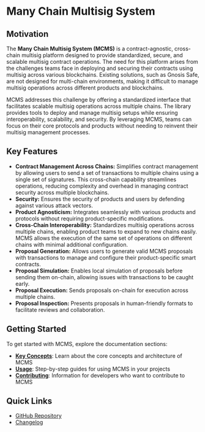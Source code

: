 # Many Chain Multisig System

## Motivation

The **Many Chain Multisig System (MCMS)** is a contract-agnostic, cross-chain multisig platform designed to provide standardized, secure, and scalable multisig contract operations. The need for this platform arises from the challenges teams face in deploying and securing their contracts using multisig across various blockchains. Existing solutions, such as Gnosis Safe, are not designed for multi-chain environments, making it difficult to manage multisig operations across different products and blockchains.

MCMS addresses this challenge by offering a standardized interface that facilitates scalable multisig operations across multiple chains. The library provides tools to deploy and manage multisig setups while ensuring interoperability, scalability, and security. By leveraging MCMS, teams can focus on their core protocols and products without needing to reinvent their multisig management processes.

## Key Features

- **Contract Management Across Chains:** Simplifies contract management by allowing users to send a set of transactions to multiple chains using a single set of signatures. This cross-chain capability streamlines operations, reducing complexity and overhead in managing contract security across multiple blockchains.
- **Security:** Ensures the security of products and users by defending against various attack vectors.
- **Product Agnosticism:** Integrates seamlessly with various products and protocols without requiring product-specific modifications.
- **Cross-Chain Interoperability:** Standardizes multisig operations across multiple chains, enabling product teams to expand to new chains easily. MCMS allows the execution of the same set of operations on different chains with minimal additional configuration.
- **Proposal Generation:** Allows users to generate valid MCMS proposals with transactions to manage and configure their product-specific smart contracts.
- **Proposal Simulation:** Enables local simulation of proposals before sending them on-chain, allowing issues with transactions to be caught early.
- **Proposal Execution:** Sends proposals on-chain for execution across multiple chains.
- **Proposal Inspection:** Presents proposals in human-friendly formats to facilitate reviews and collaboration.

## Getting Started

To get started with MCMS, explore the documentation sections:

- **[Key Concepts](./key-concepts/configuration.md)**: Learn about the core concepts and architecture of MCMS
- **[Usage](./usage/configuration.md)**: Step-by-step guides for using MCMS in your projects
- **[Contributing](./contributing/integrating-new-chain-guide.md)**: Information for developers who want to contribute to MCMS

## Quick Links

- [GitHub Repository](https://github.com/smartcontractkit/mcms)
- [Changelog](https://github.com/smartcontractkit/mcms/blob/main/CHANGELOG.md)